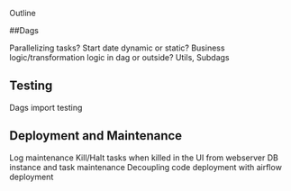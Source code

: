 Outline

##Dags

Parallelizing tasks?
Start date dynamic or static?
Business logic/transformation logic in dag or outside?
Utils,
Subdags

## Testing

Dags import testing


## Deployment and Maintenance

Log maintenance
Kill/Halt tasks when killed in the UI from webserver
DB instance and task maintenance
Decoupling code deployment with airflow deployment
